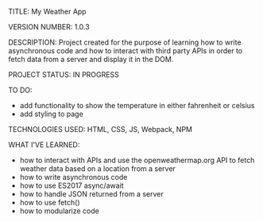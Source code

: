 TITLE: My Weather App

VERSION NUMBER: 1.0.3

DESCRIPTION: Project created for the purpose of learning how to write asynchronous code and how to interact with third party APIs in order to fetch data from a server and display it in the DOM.

PROJECT STATUS: IN PROGRESS

TO DO:

- add functionality to show the temperature in either fahrenheit or celsius
- add styling to page

TECHNOLOGIES USED: HTML, CSS, JS, Webpack, NPM

WHAT I'VE LEARNED:
- how to interact with APIs and use the openweathermap.org API to fetch weather data based on a location from a server
- how to write asynchronous code
- how to use ES2017 async/await
- how to handle JSON returned from a server
- how to use fetch()
- how to modularize code